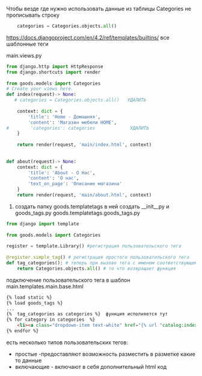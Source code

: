 Чтобы везде где нужно использовать данные из таблицы Categories не прописывать строку
```python
    categories = Categories.objects.all() 
```
https://docs.djangoproject.com/en/4.2/ref/templates/builtins/ все шаблонные теги

main.views.py
```python
from django.http import HttpResponse  
from django.shortcuts import render  
  
from goods.models import Categories  
# Create your views here.  
def index(request)-> None:  
   # categories = Categories.objects.all()   УДАЛИТЬ
  
    context: dict = {  
        'title': 'Home - Домашняя',  
        'content': 'Магазин мебели HOME',  
#        'categories': categories             УДАЛИТЬ
    }  
  
    return render(request, 'main/index.html', context)  
  
  
def about(request)-> None:  
    context: dict = {  
        'title': 'About - О Нас',  
        'content': 'О нас',  
        'text_on_page': 'Описание магазина'  
    }  
    return render(request, 'main/about.html', context)
```

1. создать папку
goods.templatetags  в ней создать \_\_init__py и goods_tags.py
goods.templatetags.goods_tags.py
```python
from django import template  
  
from goods.models import Categories  
  
register = template.Library() #регистрация пользовательского тега  
  
@register.simple_tag() # регистрация простого пользовательского тега  
def tag_categories(): # теперь при вызове тега с именем соответствующем имени функции он вернет ...  
    return Categories.objects.all() # то что возвращает функция
```

подключение пользовательского тега в шаблон
main.templates.main.base.html
```html
{% load static %}  
{% load goods_tags %}
...
{%  tag_categories as categories %}  функция исполняется тут
{% for category in categories  %}  
    <li><a class="dropdown-item text-white" href="{% url "catalog:index" %}">{{ category.name }}</a></li>  
{% endfor %}

```

есть несколько типов пользовательских тегов:
- простые -предоставляют возможность разместить в разметке какие то данные
-  включающие - включают в себя дополнительный html код